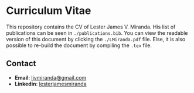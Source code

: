 # Curriculum Vitae

This repository contains the CV of Lester James V. Miranda. His list of
publications can be seen in `./publications.bib`. You can view the readable
version of this document by clicking the `./LMiranda.pdf` file. Else, it
is also possible to re-build the document by compiling the `.tex` file.

## Contact

- __Email__: ljvmiranda@gmail.com
- __Linkedin__: [lesterjamesmiranda](https://www.linkedin.com/in/lesterjamesmiranda/)
